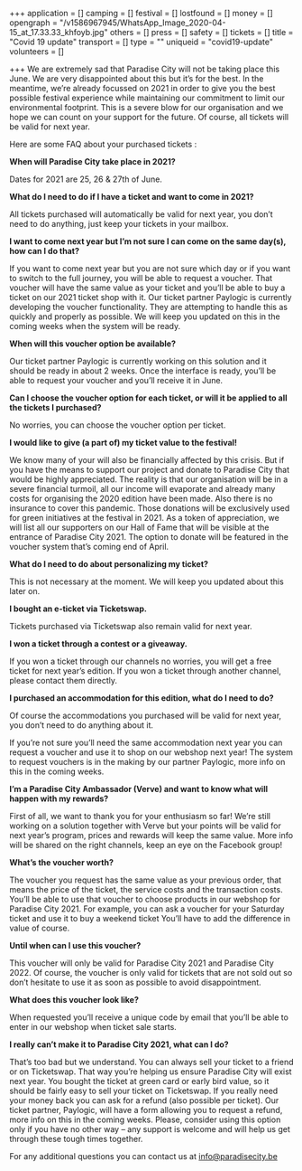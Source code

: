 +++
application = []
camping = []
festival = []
lostfound = []
money = []
opengraph = "/v1586967945/WhatsApp_Image_2020-04-15_at_17.33.33_khfoyb.jpg"
others = []
press = []
safety = []
tickets = []
title = "Covid 19 update"
transport = []
type = ""
uniqueid = "covid19-update"
volunteers = []

+++
We are extremely sad that Paradise City will not be taking place this June. We are very disappointed about this but it’s for the best. In the meantime, we’re already focussed on 2021 in order to give you the best possible festival experience while maintaining our commitment to limit our environmental footprint. This is a severe blow for our organisation and we hope we can count on your support for the future. Of course, all tickets will be valid for next year.

Here are some FAQ about your purchased tickets :

**When will Paradise City take place in 2021?**

Dates for 2021 are 25, 26 & 27th of June.

  
**What do I need to do if I have a ticket and want to come in 2021?**

All tickets purchased will automatically be valid for next year, you don’t need to do anything, just keep your tickets in your mailbox.

  
**I want to come next year but I’m not sure I can come on the same day(s), how can I do that?**

If you want to come next year but you are not sure which day or if you want to switch to the full journey, you will be able to request a voucher. That voucher will have the same value as your ticket and you’ll be able to buy a ticket on our 2021 ticket shop with it. Our ticket partner Paylogic is currently developing the voucher functionality. They are attempting to handle this as quickly and properly as possible. We will keep you updated on this in the coming weeks when the system will be ready.

  
**When will this voucher option be available?**

Our ticket partner Paylogic is currently working on this solution and it should be ready in about 2 weeks. Once the interface is ready, you’ll be able to request your voucher and you’ll receive it in June.

  
  
**Can I choose the voucher option for each ticket, or will it be applied to all the tickets I purchased?**

No worries, you can choose the voucher option per ticket.

  
**I would like to give (a part of) my ticket value to the festival!**

We know many of your will also be financially affected by this crisis. But if you have the means to support our project and donate to Paradise City that would be highly appreciated. The reality is that our organisation will be in a severe financial turmoil, all our income will evaporate and already many costs for organising the 2020 edition have been made. Also there is no insurance to cover this pandemic. Those donations will be exclusively used for green initiatives at the festival in 2021. As a token of appreciation, we will list all our supporters on our Hall of Fame that will be visible at the entrance of Paradise City 2021. The option to donate will be featured in the voucher system that’s coming end of April.

  
**What do I need to do about personalizing my ticket?**

This is not necessary at the moment. We will keep you updated about this later on.

  
**I bought an e-ticket via Ticketswap.**

Tickets purchased via Ticketswap also remain valid for next year.

  
**I won a ticket through a contest or a giveaway.**

If you won a ticket through our channels no worries, you will get a free ticket for next year’s edition. If you won a ticket through another channel, please contact them directly.

  
**I purchased an accommodation for this edition, what do I need to do?**

  
Of course the accommodations you purchased will be valid for next year, you don’t need to do anything about it.

If you’re not sure you’ll need the same accommodation next year you can request a voucher and use it to shop on our webshop next year! The system to request vouchers is in the making by our partner Paylogic, more info on this in the coming weeks.

  
**I’m a Paradise City Ambassador (Verve) and want to know what will happen with my rewards?**

First of all, we want to thank you for your enthusiasm so far! We’re still working on a solution together with Verve but your points will be valid for next year’s program, prices and rewards will keep the same value. More info will be shared on the right channels, keep an eye on the Facebook group!

  
**What’s the voucher worth?**

The voucher you request has the same value as your previous order, that means the price of the ticket, the service costs and the transaction costs. You’ll be able to use that voucher to choose products in our webshop for Paradise City 2021. For example, you can ask a voucher for your Saturday ticket and use it to buy a weekend ticket You’ll have to add the difference in value of course.

  
**Until when can I use this voucher?**

This voucher will only be valid for Paradise City 2021 and Paradise City 2022. Of course, the voucher is only valid for tickets that are not sold out so don’t hesitate to use it as soon as possible to avoid disappointment.

  
**What does this voucher look like?**

When requested you’ll receive a unique code by email that you’ll be able to enter in our webshop when ticket sale starts.

  
**I really can’t make it to Paradise City 2021, what can I do?**

That’s too bad but we understand. You can always sell your ticket to a friend or on Ticketswap. That way you’re helping us ensure Paradise City will exist next year. You bought the ticket at green card or early bird value, so it should be fairly easy to sell your ticket on Ticketswap. If you really need your money back you can ask for a refund (also possible per ticket). Our ticket partner, Paylogic, will have a form allowing you to request a refund, more info on this in the coming weeks. Please, consider using this option only if you have no other way – any support is welcome and will help us get through these tough times together.

For any additional questions you can contact us at info@paradisecity.be